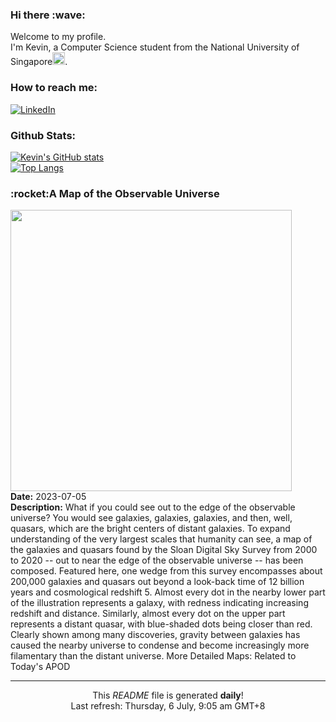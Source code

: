 <h3>Hi there :wave:</h3>

Welcome to my profile.   
I'm Kevin, a Computer Science student from the National University of Singapore<img src="https://img.icons8.com/color/96/000000/singapore-circular.png" width="20px"/>.</p>

<h3>How to reach me: </h3>
<a href="https://www.linkedin.com/in/kevin-foong/"><img alt="LinkedIn" src="https://img.shields.io/badge/linkedin-%230077B5.svg?&style=for-the-badge&logo=linkedin&logoColor=white" /></a> 

<h3>Github Stats: </h3> 

[![Kevin's GitHub stats](https://github-readme-stats.vercel.app/api?username=kevin9foong&theme=tokyonight)](https://github.com/anuraghazra/github-readme-stats) <br/>
[![Top Langs](https://github-readme-stats.vercel.app/api/top-langs/?username=kevin9foong&layout=compact&theme=tokyonight)](https://github.com/anuraghazra/github-readme-stats)

<h3>:rocket:A Map of the Observable Universe</h3> 
<img width="450" src="https:&#x2F;&#x2F;apod.nasa.gov&#x2F;apod&#x2F;image&#x2F;2307&#x2F;MapObsUni_SDSS_2400.jpg" /><br/>
<b>Date:</b> 2023-07-05<br/>
<b>Description:</b> What if you could see out to the edge of the observable universe? You would see galaxies, galaxies, galaxies, and then, well, quasars, which are the bright centers of distant galaxies.  To expand understanding of the very largest scales that humanity can see, a map of the galaxies and quasars found by the Sloan Digital Sky Survey from 2000 to 2020 -- out to near the edge of the observable universe -- has been composed. Featured here, one wedge from this survey encompasses about 200,000 galaxies and quasars out beyond a look-back time of 12 billion years and cosmological redshift 5.  Almost every dot in the nearby lower part of the illustration represents a galaxy, with redness indicating increasing redshift and distance. Similarly, almost every dot on the upper part represents a distant quasar, with blue-shaded dots being closer than red. Clearly shown among many discoveries, gravity between galaxies has caused the nearby universe to condense and become increasingly more filamentary than the distant universe.   More Detailed Maps: Related to Today&#39;s APOD<br/>

------------
<p align="center">This <i>README</i> file is generated <b>daily</b>!</br>
Last refresh: Thursday, 6 July, 9:05 am GMT+8<br />